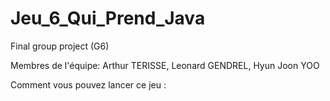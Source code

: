 # Jeu_6_Qui_Prend_Java
Final group project (G6)

Membres de l'équipe:
Arthur TERISSE,
Leonard GENDREL,
Hyun Joon YOO 

Comment vous pouvez lancer ce jeu :

